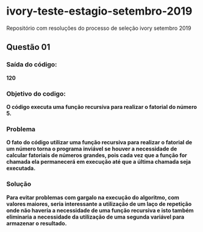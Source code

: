 # ivory-teste-estagio-setembro-2019
Repositório com resoluções do processo de seleção ivory setembro 2019

<strong><h2>Questão 01</h2>
<strong><h3>Saída do código:</h3></strong>
 120
  
<strong><h3>Objetivo do codigo:</h3></strong>
O código executa uma função recursiva para realizar o fatorial do número 5.
  
<strong><h3>Problema</h3></strong>
O fato do código utilizar uma função recursiva para realizar o fatorial de um número torna o programa inviável se houver a necessidade de calcular fatoriais de números grandes, pois cada vez que a função for chamada ela permanecerá em execução até que a última chamada seja executada.

<strong><h3>Solução</h3></strong>
Para evitar problemas com gargalo na execução do algoritmo, com valores maiores, seria interessante a utilização de um laço de repetição onde não haveria a necessidade de uma função recursiva e isto também eliminaria a necessidade da utilização de uma segunda variável para armazenar o resultado.
